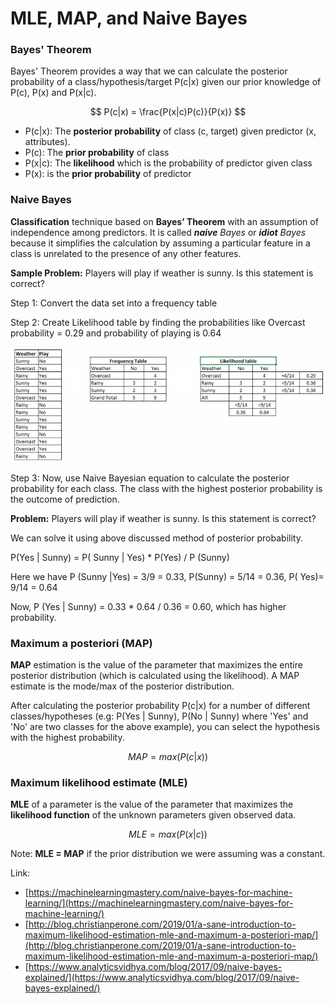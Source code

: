 # MLE, MAP, and Naive Bayes

### Bayes' Theorem

Bayes' Theorem provides a way that we can calculate the posterior probability of a class/hypothesis/target P\(c\|x\) given our prior knowledge of P\(c\), P\(x\) and P\(x\|c\).

$$
P(c|x) = \frac{P(x|c)P(c)}{P(x)}
$$

* P\(c\|x\): The **posterior probability** of class \(c, target\) given predictor \(x, attributes\).
* P\(c\): The **prior probability** of class
* P\(x\|c\): The **likelihood** which is the probability of predictor given class
* P\(x\): is the **prior probability** of predictor

### Naive Bayes

**Classification** technique based on **Bayes’ Theorem** with an assumption of independence among predictors. It is called _**naive** Bayes_ or _**idiot** Bayes_ because it simplifies the calculation by assuming a particular feature in a class is unrelated to the presence of any other features.

**Sample Problem:** Players will play if weather is sunny. Is this statement is correct?

Step 1: Convert the data set into a frequency table

Step 2: Create Likelihood table by finding the probabilities like Overcast probability = 0.29 and probability of playing is 0.64

![](../../.gitbook/assets/naive_bayes.png)

Step 3: Now, use Naive Bayesian equation to calculate the posterior probability for each class. The class with the highest posterior probability is the outcome of prediction.

**Problem:** Players will play if weather is sunny. Is this statement is correct?

We can solve it using above discussed method of posterior probability.

P\(Yes \| Sunny\) = P\( Sunny \| Yes\) \* P\(Yes\) / P \(Sunny\)

Here we have P \(Sunny \|Yes\) = 3/9 = 0.33, P\(Sunny\) = 5/14 = 0.36, P\( Yes\)= 9/14 = 0.64

Now, P \(Yes \| Sunny\) = 0.33 \* 0.64 / 0.36 = 0.60, which has higher probability.

### Maximum a posteriori \(MAP\)

**MAP** estimation is the value of the parameter that maximizes the entire posterior distribution \(which is calculated using the likelihood\). A MAP estimate is the mode/max of the posterior distribution.  
  
After calculating the posterior probability P\(c\|x\) for a number of different classes/hypotheses \(e.g: P\(Yes \| Sunny\), P\(No \| Sunny\) where 'Yes' and 'No' are two classes for the above example\), you can select the hypothesis with the highest probability. 

$$
MAP = max(P(c|x))
$$

### Maximum likelihood estimate \(MLE\)

**MLE** of a parameter is the value of the parameter that maximizes the **likelihood function** of the unknown parameters given observed data.

$$
MLE = max(P(x|c))
$$

Note: **MLE = MAP** if the prior distribution we were assuming was a constant.

Link:  
- [https://machinelearningmastery.com/naive-bayes-for-machine-learning/](https://machinelearningmastery.com/naive-bayes-for-machine-learning/)  
- [http://blog.christianperone.com/2019/01/a-sane-introduction-to-maximum-likelihood-estimation-mle-and-maximum-a-posteriori-map/](http://blog.christianperone.com/2019/01/a-sane-introduction-to-maximum-likelihood-estimation-mle-and-maximum-a-posteriori-map/)  
- [https://www.analyticsvidhya.com/blog/2017/09/naive-bayes-explained/](https://www.analyticsvidhya.com/blog/2017/09/naive-bayes-explained/)

